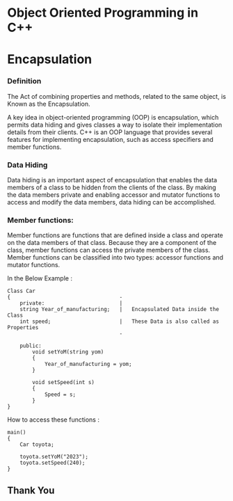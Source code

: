 # Object Oriented Programming in C++

# Encapsulation

### Definition
The Act of combining properties and methods, related to the same object, is Known as the Encapsulation. 

A key idea in object-oriented programming (OOP) is encapsulation, which permits data hiding and gives classes a way to isolate their implementation details from their clients. C++ is an OOP language that provides several features for implementing encapsulation, such as access specifiers and member functions.

### Data Hiding
Data hiding is an important aspect of encapsulation that enables the data members of a class to be hidden from the clients of the class. By making the data members private and enabling accessor and mutator functions to access and modify the data members, data hiding can be accomplished.

### Member functions:
Member functions are functions that are defined inside a class and operate on the data members of that class. Because they are a component of the class, member functions can access the private members of the class. Member functions can be classified into two types: accessor functions and mutator functions.

In the Below Example :
```
Class Car
{                                   -
    private:                        |
    string Year_of_manufacturing;   |   Encapsulated Data inside the Class
    int speed;                      |   These Data is also called as Properties
                                    -
    
    public:
        void setYoM(string yom)
        {
            Year_of_manufacturing = yom;
        }

        void setSpeed(int s)
        {
            Speed = s;
        }
}
```

How to access these functions : 

```
main()
{
    Car toyota;

    toyota.setYoM("2023");
    toyota.setSpeed(240);
}

```

## Thank You 